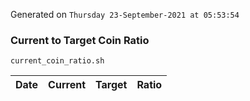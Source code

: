 Generated on `Thursday 23-September-2021 at 05:53:54`

### Current to Target Coin Ratio
`current_coin_ratio.sh`

Date|Current|Target|Ratio
---|---|---|---
